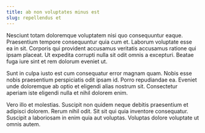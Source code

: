 ```yaml
---
title: ab non voluptates minus est
slug: repellendus et
---
```


Nesciunt totam doloremque voluptatem nisi quo consequuntur eaque. Praesentium tempore consequuntur quia cum et. Laborum voluptate esse ea in sit. Corporis qui provident accusamus veritatis accusamus ratione qui ipsam placeat. Ut expedita corrupti nulla sit odit omnis a excepturi. Beatae fuga iure sint et rem dolorum eveniet ut.

Sunt in culpa iusto est cum consequatur error magnam quam. Nobis esse nobis praesentium perspiciatis odit ipsam id. Porro repudiandae ea. Eveniet unde doloremque ab optio et eligendi alias nostrum sit. Consectetur aperiam iste eligendi nulla et nihil dolorem enim.

Vero illo et molestias. Suscipit non quidem neque debitis praesentium et adipisci dolorem. Rerum nihil odit. Sit sit qui quia inventore consequatur. Suscipit a laboriosam in enim quia aut voluptas. Voluptas dolore voluptate ut omnis autem.
